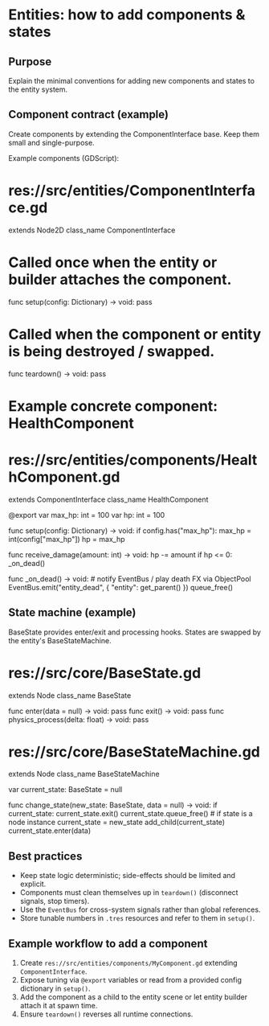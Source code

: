 Entities: how to add components & states
=======================================

Purpose
-------
Explain the minimal conventions for adding new components and states to the entity system.

Component contract (example)
----------------------------
Create components by extending the ComponentInterface base. Keep them small and single-purpose.

Example components (GDScript):

# res://src/entities/ComponentInterface.gd
extends Node2D
class_name ComponentInterface

# Called once when the entity or builder attaches the component.
func setup(config: Dictionary) -> void:
    pass

# Called when the component or entity is being destroyed / swapped.
func teardown() -> void:
    pass

# Example concrete component: HealthComponent
# res://src/entities/components/HealthComponent.gd
extends ComponentInterface
class_name HealthComponent

@export var max_hp: int = 100
var hp: int = 100

func setup(config: Dictionary) -> void:
    if config.has("max_hp"):
        max_hp = int(config["max_hp"])
    hp = max_hp

func receive_damage(amount: int) -> void:
    hp -= amount
    if hp <= 0:
        _on_dead()

func _on_dead() -> void:
    # notify EventBus / play death FX via ObjectPool
    EventBus.emit("entity_dead", { "entity": get_parent() })
    queue_free()

State machine (example)
-----------------------
BaseState provides enter/exit and processing hooks. States are swapped by the entity's BaseStateMachine.

# res://src/core/BaseState.gd
extends Node
class_name BaseState

func enter(data = null) -> void: pass
func exit() -> void: pass
func physics_process(delta: float) -> void: pass

# res://src/core/BaseStateMachine.gd
extends Node
class_name BaseStateMachine

var current_state: BaseState = null

func change_state(new_state: BaseState, data = null) -> void:
    if current_state:
        current_state.exit()
        current_state.queue_free() # if state is a node instance
    current_state = new_state
    add_child(current_state)
    current_state.enter(data)

Best practices
--------------
- Keep state logic deterministic; side-effects should be limited and explicit.
- Components must clean themselves up in `teardown()` (disconnect signals, stop timers).
- Use the `EventBus` for cross-system signals rather than global references.
- Store tunable numbers in `.tres` resources and refer to them in `setup()`.

Example workflow to add a component
----------------------------------
1. Create `res://src/entities/components/MyComponent.gd` extending `ComponentInterface`.
2. Expose tuning via `@export` variables or read from a provided config dictionary in `setup()`.
3. Add the component as a child to the entity scene or let entity builder attach it at spawn time.
4. Ensure `teardown()` reverses all runtime connections.

